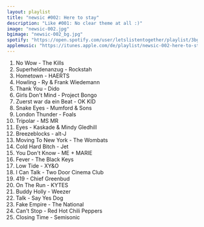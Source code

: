 ```yaml
---
layout: playlist
title: "newsic #002: Here to stay"
description: "Like #001: No clear theme at all :)"
image: "newsic-002.jpg"
bgimage: "newsic-002_bg.jpg"
spotify: "https://open.spotify.com/user/letslistentogether/playlist/3bgpz3KVePv34bH9lmc3eZ"
applemusic: "https://itunes.apple.com/de/playlist/newsic-002-here-to-stay/idpl.93240b4c344e41cfbb7dbb8c63188ba5"
---
```


<ol>
	<li>No Wow - The Kills</li>
	<li>Superheldenanzug - Rockstah</li>
	<li>Hometown - HAERTS</li>
	<li>Howling - Ry & Frank Wiedemann</li>
	<li>Thank You - Dido</li>
	<li>Girls Don't Mind - Project Bongo</li>
	<li>Zuerst war da ein Beat - OK KID</li>
	<li>Snake Eyes - Mumford & Sons</li>
	<li>London Thunder - Foals</li>
	<li>Tripolar - MS MR</li>
	<li>Eyes - Kaskade & Mindy Gledhill</li>
	<li>Breezeblocks - alt-J</li>
	<li>Moving To New York - The Wombats</li>
	<li>Cold Hard Bitch - Jet</li>
	<li>You Don't Know - ME + MARIE</li>
	<li>Fever - The Black Keys</li>
	<li>Low Tide - XY&O</li>
	<li>I Can Talk - Two Door Cinema Club</li>
	<li>419 - Chief Greenbud</li>
	<li>On The Run - KYTES</li>
	<li>Buddy Holly - Weezer</li>
	<li>Talk - Say Yes Dog</li>
	<li>Fake Empire - The National</li>
	<li>Can't Stop - Red Hot Chili Peppers</li>
	<li>Closing Time - Semisonic</li>
</ol>